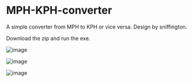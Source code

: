# MPH-KPH-converter
A simple converter from MPH to KPH or vice versa. Design by sniffington.

Download the zip and run the exe. 

![image](https://github.com/Rel-l/MPH-KPH-converter/assets/134770983/debc888d-b627-458a-a726-82e805901124)

![image](https://github.com/Rel-l/MPH-KPH-converter/assets/134770983/58da00a4-e3f6-4d16-a35b-6cc3040c6c74)

![image](https://github.com/Rel-l/MPH-KPH-converter/assets/134770983/0fa93f67-3b4b-4e01-82ec-711cee37e8e0)

